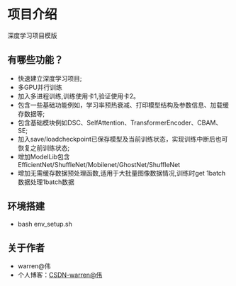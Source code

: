 # 项目介绍
深度学习项目模版

## 有哪些功能？
* 快速建立深度学习项目;
* 多GPU并行训练
* 加入多进程训练,训练使用卡1,验证使用卡2。
* 包含一些基础功能例如，学习率预热衰减、打印模型结构及参数信息、加载缓存数据等;
* 包含基础模块例如DSC、SelfAttention、TransformerEncoder、CBAM、SE;
* 加入save/loadcheckpoint已保存模型及当前训练状态，实现训练中断后也可恢复之前训练状态;
* 增加ModelLib包含EfficientNet/ShuffleNet/Mobilenet/GhostNet/ShuffleNet
* 增加无需缓存数据预处理函数,适用于大批量图像数据情况,训练时get 1batch数据处理1batch数据

## 环境搭建
* bash env_setup.sh

## 关于作者
* warren@伟
* 个人博客：[CSDN-warren@伟](https://blog.csdn.net/warren103098?type=blog)
